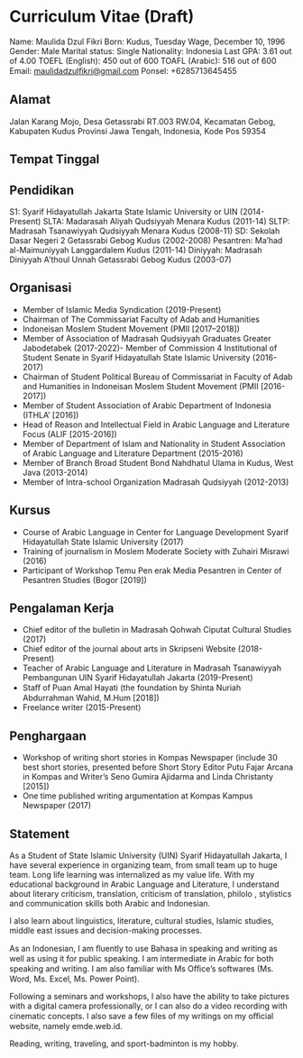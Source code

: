 # Curriculum Vitae (Draft)

Name: Maulida Dzul Fikri
Born: Kudus, Tuesday Wage, December 10, 1996
Gender: Male
Marital status: Single
Nationality: Indonesia
Last GPA: 3.61 out of 4.00
TOEFL (English): 450 out of 600
TOAFL (Arabic): 516 out of 600
Email: maulidadzulﬁkri@gmail.com
Ponsel: +6285713645455

## Alamat
Jalan Karang Mojo, Desa Getassrabi RT.003 RW.04, Kecamatan Gebog, Kabupaten Kudus Provinsi Jawa
Tengah, Indonesia, Kode Pos 59354

## Tempat Tinggal


## Pendidikan

S1: Syarif Hidayatullah Jakarta State Islamic University or UIN (2014-Present)
SLTA: Madarasah Aliyah Qudsiyyah Menara Kudus (2011-14)
SLTP: Madrasah Tsanawiyyah Qudsiyyah Menara Kudus (2008-11)
SD: Sekolah Dasar Negeri 2 Getassrabi Gebog Kudus (2002-2008)
Pesantren: Ma’had al-Maimuniyyah Langgardalem Kudus (2011-14)
Diniyyah: Madrasah Diniyyah A'thoul Unnah Getassrabi Gebog Kudus (2003-07)

## Organisasi

- Member of Islamic Media Syndication (2019-Present)
- Chairman of The Commissariat Faculty of Adab and Humanities
- Indoneisan Moslem Student Movement (PMII [2017–2018])
- Member of Association of Madrasah Qudsiyyah Graduates Greater Jabodetabek (2017-2022)- Member of Commission 4 Institutional of Student Senate
in Syarif Hidayatullah State Islamic University (2016-2017)
- Chairman of Student Political Bureau of Commissariat
in Faculty of Adab and Humanities in Indoneisan Moslem Student Movement (PMII [2016-2017])
- Member of Student Association of Arabic Department of Indonesia (ITHLA’ [2016])
- Head of Reason and Intellectual Field in Arabic Language and Literature Focus (ALIF [2015-2016])
- Member of Department of Islam and Nationality
in Student Association of Arabic Language and Literature Department (2015-2016)
- Member of Branch Broad Student Bond Nahdhatul Ulama in Kudus, West Java (2013-2014)
- Member of Intra-school Organization Madrasah Qudsiyyah (2012-2013)

## Kursus

- Course of Arabic Language
in Center for Language Development Syarif Hidayatullah State Islamic University (2017)
- Training of journalism in Moslem Moderate Society with Zuhairi Misrawi (2016)
- Participant of Workshop Temu Pen erak Media Pesantren in Center of Pesantren Studies (Bogor [2019])

## Pengalaman Kerja

- Chief editor of the bulletin in Madrasah Qohwah Ciputat Cultural Studies (2017)
- Chief editor of the journal about arts in Skripseni Website (2018-Present)
- Teacher of Arabic Language and Literature
in Madrasah Tsanawiyyah Pembangunan UIN Syarif Hidayatullah Jakarta (2019-Present)
- Staﬀ of Puan Amal Hayati (the foundation by Shinta Nuriah Abdurrahman Wahid, M.Hum [2018])
- Freelance writer (2015-Present)

## Penghargaan

- Workshop of writing short stories in Kompas Newspaper
(include 30 best short stories, presented before Short Story Editor Putu Fajar Arcana
in Kompas and Writer’s Seno Gumira Ajidarma and Linda Christanty [2015])
- One time published writing argumentation at Kompas Kampus Newspaper (2017)

## Statement

As a Student of State Islamic University (UIN) Syarif Hidayatullah Jakarta, I have several experience in organizing team, from small team up to huge team. Long life learning was internalized as my value life. With my educational background in Arabic Language and Literature, I understand about literary criticism, translation, criticism of translation, philolo , stylistics and communication skills both Arabic and Indonesian.

I also learn about linguistics, literature, cultural studies, Islamic studies, middle east issues and decision-making processes.

As an Indonesian, I am ﬂuently to use Bahasa in speaking and writing as well as using it for public speaking. I am intermediate in Arabic for both speaking and writing. I am also familiar with Ms Oﬃce’s softwares (Ms. Word, Ms. Excel, Ms. Power Point).

Following a seminars and workshops, I also have the ability to take pictures with a digital camera professionally, or I can also do a video recording with cinematic concepts. I also save a few ﬁles of my writings on my oﬃcial website, namely emde.web.id.

Reading, writing, traveling, and sport-badminton is my hobby.